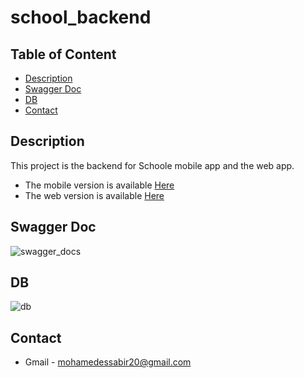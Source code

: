 # school_backend

## Table of Content

- [Description](#description)
- [Swagger Doc](#swagger)
- [DB](#db)
- [Contact](#contact)

## Description

This project is the backend for Schoole mobile app and the web app.

- The mobile version is available [Here](https://github.com/mohamed2020m/school)
- The web version is available [Here](https://github.com/mohamed2020m/school-web)


## Swagger Doc

![swagger_docs](https://github.com/mohamed2020m/school_backend/assets/60801395/e0f4bef4-277a-44a0-8bdb-f7e40bd9620b)

## DB

![db](https://github.com/mohamed2020m/school_backend/assets/60801395/fb2825f9-2d35-462f-a860-038d71adafc6)


## Contact

- Gmail - [mohamedessabir20@gmail.com](mailto:mohamedessabir20@gmail.com)
